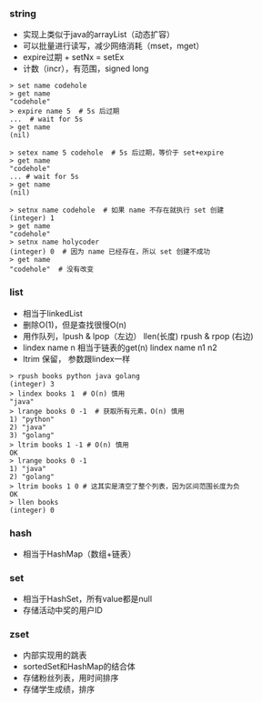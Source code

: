 ### string
- 实现上类似于java的arrayList（动态扩容）
- 可以批量进行读写，减少网络消耗（mset，mget）
- expire过期 + setNx = setEx
- 计数（incr），有范围，signed long

 ```
 > set name codehole
> get name
"codehole"
> expire name 5  # 5s 后过期
...  # wait for 5s
> get name
(nil)

> setex name 5 codehole  # 5s 后过期，等价于 set+expire
> get name
"codehole"
... # wait for 5s
> get name
(nil)

> setnx name codehole  # 如果 name 不存在就执行 set 创建
(integer) 1
> get name
"codehole"
> setnx name holycoder
(integer) 0  # 因为 name 已经存在，所以 set 创建不成功
> get name
"codehole"  # 没有改变
 ```

### list
- 相当于linkedList
- 删除O(1)，但是查找很慢O(n)
- 用作队列，lpush & lpop（左边） llen(长度)    rpush & rpop (右边)
- lindex name n 相当于链表的get(n) lindex name n1 n2
- ltrim 保留， 参数跟lindex一样

```
> rpush books python java golang
(integer) 3
> lindex books 1  # O(n) 慎用
"java"
> lrange books 0 -1  # 获取所有元素，O(n) 慎用
1) "python"
2) "java"
3) "golang"
> ltrim books 1 -1 # O(n) 慎用
OK
> lrange books 0 -1
1) "java"
2) "golang"
> ltrim books 1 0 # 这其实是清空了整个列表，因为区间范围长度为负
OK
> llen books
(integer) 0
```


### hash
- 相当于HashMap（数组+链表）

### set
- 相当于HashSet，所有value都是null
- 存储活动中奖的用户ID

### zset
- 内部实现用的跳表
- sortedSet和HashMap的结合体
- 存储粉丝列表，用时间排序
- 存储学生成绩，排序

